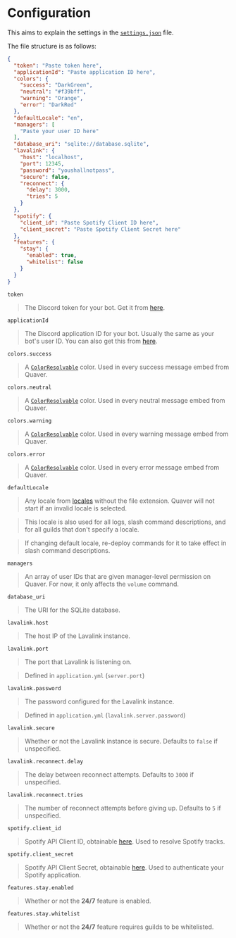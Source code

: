 # Configuration
This aims to explain the settings in the [`settings.json`](settings.json) file.

The file structure is as follows:
```json
{
  "token": "Paste token here",
  "applicationId": "Paste application ID here",
  "colors": {
    "success": "DarkGreen",
    "neutral": "#f39bff",
    "warning": "Orange",
    "error": "DarkRed"
  },
  "defaultLocale": "en",
  "managers": [
    "Paste your user ID here"
  ],
  "database_uri": "sqlite://database.sqlite",
  "lavalink": {
    "host": "localhost",
    "port": 12345,
    "password": "youshallnotpass",
    "secure": false,
    "reconnect": {
      "delay": 3000,
      "tries": 5
    }
  },
  "spotify": {
    "client_id": "Paste Spotify Client ID here",
    "client_secret": "Paste Spotify Client Secret here"
  },
  "features": {
    "stay": {
      "enabled": true,
      "whitelist": false
    }
  }
}
```

`token`
> The Discord token for your bot. Get it from [here](https://discord.com/developers/applications).

`applicationId`
> The Discord application ID for your bot. Usually the same as your bot's user ID. You can also get this from [here](https://discord.com/developers/applications).

`colors.success`
> A [`ColorResolvable`](https://discord.js.org/#/docs/discord.js/main/typedef/ColorResolvable) color. Used in every success message embed from Quaver.

`colors.neutral`
> A [`ColorResolvable`](https://discord.js.org/#/docs/discord.js/main/typedef/ColorResolvable) color. Used in every neutral message embed from Quaver.

`colors.warning`
> A [`ColorResolvable`](https://discord.js.org/#/docs/discord.js/main/typedef/ColorResolvable) color. Used in every warning message embed from Quaver.

`colors.error`
> A [`ColorResolvable`](https://discord.js.org/#/docs/discord.js/main/typedef/ColorResolvable) color. Used in every error message embed from Quaver.

`defaultLocale`
> Any locale from [locales](locales) without the file extension. Quaver will not start if an invalid locale is selected.

> This locale is also used for all logs, slash command descriptions, and for all guilds that don't specify a locale.

> If changing default locale, re-deploy commands for it to take effect in slash command descriptions.

`managers`
> An array of user IDs that are given manager-level permission on Quaver. For now, it only affects the `volume` command.

`database_uri`
> The URI for the SQLite database.

`lavalink.host`
> The host IP of the Lavalink instance.

`lavalink.port`
> The port that Lavalink is listening on.

> Defined in `application.yml` (`server.port`)

`lavalink.password`
> The password configured for the Lavalink instance.

> Defined in `application.yml` (`lavalink.server.password`)

`lavalink.secure`
> Whether or not the Lavalink instance is secure. Defaults to `false` if unspecified.

`lavalink.reconnect.delay`
> The delay between reconnect attempts. Defaults to `3000` if unspecified.

`lavalink.reconnect.tries`
> The number of reconnect attempts before giving up. Defaults to `5` if unspecified.

`spotify.client_id`
> Spotify API Client ID, obtainable [here](https://developer.spotify.com/dashboard/applications). Used to resolve Spotify tracks.

`spotify.client_secret`
> Spotify API Client Secret, obtainable [here](https://developer.spotify.com/dashboard/applications). Used to authenticate your Spotify application.

`features.stay.enabled`
> Whether or not the **24/7** feature is enabled.

`features.stay.whitelist`
> Whether or not the **24/7** feature requires guilds to be whitelisted.
